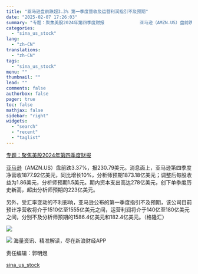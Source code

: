 ```yaml
---
title: "亚马逊盘前跌超3.3% 第一季度营收及运营利润指引不及预期"
date: "2025-02-07 17:26:03"
summary: "专题：聚焦美股2024年第四季度财报          　　亚马逊（AMZN.US）盘前跌3...."
categories:
  - "sina_us_stock"
lang:
  - "zh-CN"
translations:
  - "zh-CN"
tags:
  - "sina_us_stock"
menu: ""
thumbnail: ""
lead: ""
comments: false
authorbox: false
pager: true
toc: false
mathjax: false
sidebar: "right"
widgets:
  - "search"
  - "recent"
  - "taglist"
---
```


[专题：聚焦美股2024年第四季度财报](https://finance.sina.com.cn/zt_d/subject-1736956686)









[亚马逊](https://stock.finance.sina.com.cn/usstock/quotes/AMZN.html)（AMZN.US）盘前跌3.37%，报230.79美元。消息面上，亚马逊第四季度净营收1877.92亿美元，同比增长10%，分析师预期1873.18亿美元；调整后每股收益为1.86美元，分析师预期1.5美元。期内资本支出高达278亿美元，创下单季度历史新高，超出分析师预期的223亿美元。

另外，受汇率变动的不利影响，亚马逊公布的第一季度指引不及预期，该公司目前预计净营收将介于1510亿至1555亿美元之间，运营利润将介于140亿至180亿美元之间，分别不及分析师预期的1586.4亿美元和182.4亿美元。（格隆汇）

![](//n.sinaimg.cn/spider20250207/637/w349h288/20250207/b6d6-d90391afe379eaabe5642ed86a82a560.jpg)










![](//n.sinaimg.cn/finance/cece9e13/20240627/655959900_20240627.png)
海量资讯、精准解读，尽在新浪财经APP



责任编辑：郭明煜

[sina_us_stock](https://finance.sina.com.cn/stock/bxjj/2025-02-07/doc-ineisauc0004538.shtml)
